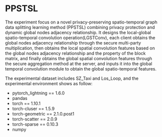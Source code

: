 # PPSTSL
The experiment focus on a novel privacy-preserving spatio-temporal graph data splitting learning method (PPSTSL) combining privacy protection and dynamic global nodes adjacency relationship. It designs the local-global spatio-temporal convolution operation(LGSTConv), each client obtains the global nodes adjacency relationship through the secure multi-party multiplication, then obtains the local spatial convolution features based on the global nodes adjacency relationship and the property of the block matrix, and finally obtains the global spatial convolution features through the secure aggregation method at the server, and inputs it into the global temporal convolution module to obtain the global spatio-temporal features.

The experimental dataset includes SZ_Taxi and Los_Loop, and the experimental environment shows as follow:
* pytorch_lightning == 1.6.0
* pandas
* torch == 1.10.1
* torch-cluser == 1.5.9
* torch-geometric == 2.1.0.post1
* torch-scatter == 2.0.9
* torch-sparse == 0.10.3
* numpy
